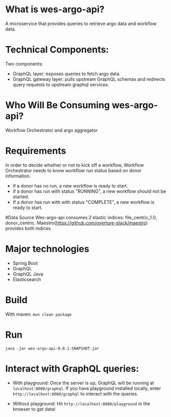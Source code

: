 # What is wes-argo-api?
  A microservice that provides queries to retrieve argo data and workflow data.

# Technical Components:
Two components:
* GraphQL layer: exposes queries to fetch argo data.
* GraphQL gateway layer: pulls upstream GraphQL schemas and redirects query requests to upstream graphql services.

# Who Will Be Consuming wes-argo-api?
Workflow Orchestrator and argo aggregator 

# Requirements
In order to decide whether or not to kick off a workflow, Workflow Orchestrator needs to know workflow run status based on donor information.
* if a donor has no run, a new workflow is ready to start. 
* if a donor has run with status "RUNNING", a new workflow should not be started.
* If a donor has run with with status "COMPLETE", a new workflow is ready to start.

#Data Source
Wes-argo-api consumes 2 elastic indices: file_centric_1.0, donor_centric.
Maestro(https://github.com/overture-stack/maestro) provides both indices.

# Major technologies
* Spring Boot
* GraphQL
* GraphQL Java
* Elasticsearch

# Build
With maven:
`mvn clean package`

# Run
`java -jar wes-argo-api-0.0.1-SNAPSHOT.jar`

# Interact with GraphQL queries:
* With playground:
Once the server is up, GraphQL will be running at `localhost:8080/graphql`. If you have playground
installed locally, enter `http://localhost:8080/graphql` to interact with the queries. 

* Without playground:
Hit `http://localhost:8080/playground` in the browser to get data!